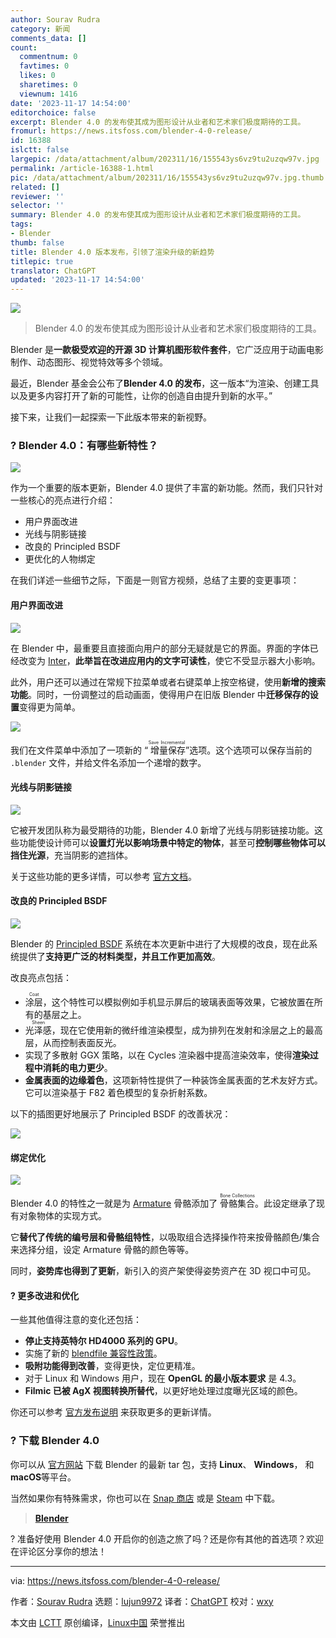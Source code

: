 ```yaml
---
author: Sourav Rudra
category: 新闻
comments_data: []
count:
  commentnum: 0
  favtimes: 0
  likes: 0
  sharetimes: 0
  viewnum: 1416
date: '2023-11-17 14:54:00'
editorchoice: false
excerpt: Blender 4.0 的发布使其成为图形设计从业者和艺术家们极度期待的工具。
fromurl: https://news.itsfoss.com/blender-4-0-release/
id: 16388
islctt: false
largepic: /data/attachment/album/202311/16/155543ys6vz9tu2uzqw97v.jpg
permalink: /article-16388-1.html
pic: /data/attachment/album/202311/16/155543ys6vz9tu2uzqw97v.jpg.thumb.jpg
related: []
reviewer: ''
selector: ''
summary: Blender 4.0 的发布使其成为图形设计从业者和艺术家们极度期待的工具。
tags:
- Blender
thumb: false
title: Blender 4.0 版本发布，引领了渲染升级的新趋势
titlepic: true
translator: ChatGPT
updated: '2023-11-17 14:54:00'
---
```


![](/data/attachment/album/202311/16/155543ys6vz9tu2uzqw97v.jpg)



> 
> Blender 4.0 的发布使其成为图形设计从业者和艺术家们极度期待的工具。
> 
> 
> 


Blender 是**一款极受欢迎的开源 3D 计算机图形软件套件**，它广泛应用于动画电影制作、动态图形、视觉特效等多个领域。


最近，Blender 基金会公布了**Blender 4.0 的发布**，这一版本“为渲染、创建工具以及更多内容打开了新的可能性，让你的创造自由提升到新的水平。”


接下来，让我们一起探索一下此版本带来的新视野。


### ? Blender 4.0：有哪些新特性？


![](/data/attachment/album/202311/16/155913fve3vk3nek1itkz8.png)


作为一个重要的版本更新，Blender 4.0 提供了丰富的新功能。然而，我们只针对一些核心的亮点进行介绍：


* 用户界面改进
* 光线与阴影链接
* 改良的 Principled BSDF
* 更优化的人物绑定


在我们详述一些细节之际，下面是一则官方视频，总结了主要的变更事项：






#### 用户界面改进


![](/data/attachment/album/202311/16/155913twi4qqfqz1ct3t4q.png)


在 Blender 中，最重要且直接面向用户的部分无疑就是它的界面。界面的字体已经改变为 [Inter](https://rsms.me/inter/)，**此举旨在改进应用内的文字可读性**，使它不受显示器大小影响。


此外，用户还可以通过在常规下拉菜单或者右键菜单上按空格键，使用**新增的搜索功能**。同时，一份调整过的启动画面，使得用户在旧版 Blender 中**迁移保存的设置**变得更为简单。


![](/data/attachment/album/202311/16/155914maifz8h7xz6fkh5x.png)


我们在文件菜单中添加了一项新的 “<ruby> 增量保存 <rt>  Save Incremental </rt></ruby>”选项。这个选项可以保存当前的 `.blender` 文件，并给文件名添加一个递增的数字。


#### 光线与阴影链接


![](/data/attachment/album/202311/16/155914yph5l73j51apijl3.png)


它被开发团队称为最受期待的功能，Blender 4.0 新增了光线与阴影链接功能。这些功能使设计师可以**设置灯光以影响场景中特定的物体**，甚至可**控制哪些物体可以挡住光源**，充当阴影的遮挡体。


关于这些功能的更多详情，可以参考 [官方文档](https://docs.blender.org/manual/en/4.0/render/cycles/object_settings/light_linking.html)。


#### 改良的 Principled BSDF


![](/data/attachment/album/202311/16/155914ibv4b7167azhuh7d.png)


Blender 的 [Principled BSDF](https://docs.blender.org/manual/en/4.0/render/shader_nodes/shader/principled.html) 系统在本次更新中进行了大规模的改良，现在此系统提供了**支持更广泛的材料类型，并且工作更加高效**。


改良亮点包括：


* <ruby> 涂层 <rt>  Coat </rt></ruby>，这个特性可以模拟例如手机显示屏后的玻璃表面等效果，它被放置在所有的基层之上。
* <ruby> 光泽感 <rt>  Sheen </rt></ruby>，现在它使用新的微纤维渲染模型，成为排列在发射和涂层之上的最高层，从而控制表面反光。
* 实现了多散射 GGX 策略，以在 Cycles 渲染器中提高渲染效率，使得**渲染过程中消耗的电力更少**。
* **金属表面的边缘着色**，这项新特性提供了一种装饰金属表面的艺术友好方式。它可以渲染基于 F82 着色模型的复杂折射系数。


以下的插图更好地展示了 Principled BSDF 的改善状况：


![](/data/attachment/album/202311/16/155914dmu3rolqrr5cti3p.png)


#### 绑定优化


![](/data/attachment/album/202311/16/155914lnbz35kgb8zgt7nb.png)


Blender 4.0 的特性之一就是为 [Armature](https://docs.blender.org/manual/en/latest/animation/armatures/introduction.html) 骨骼添加了 <ruby> 骨骼集合 <rt>  Bone Collections </rt></ruby>。此设定继承了现有对象物体的实现方式。


它**替代了传统的编号层和骨骼组特性**，以吸取组合选择操作符来按骨骼颜色/集合来选择分组，设定 Armature 骨骼的颜色等等。


同时，**姿势库也得到了更新**，新引入的资产架使得姿势资产在 3D 视口中可见。


#### ?️ 更多改进和优化


一些其他值得注意的变化还包括：


* **停止支持英特尔 HD4000 系列的 GPU**。
* 实施了新的 [blendfile 兼容性政策](https://wiki.blender.org/wiki/Process/Compatibility_Handling)。
* **吸附功能得到改善**，变得更快，定位更精准。
* 对于 Linux 和 Windows 用户，现在 **OpenGL 的最小版本要求** 是 4.3。
* **Filmic 已被 AgX 视图转换所替代**，以更好地处理过度曝光区域的颜色。


你还可以参考 [官方发布说明](https://wiki.blender.org/wiki/Reference/Release_Notes/4.0) 来获取更多的更新详情。


### ? 下载 Blender 4.0


你可以从 [官方网站](https://www.blender.org/download/) 下载 Blender 的最新 tar 包，支持 **Linux**、 **Windows**， 和 **macOS**等平台。


当然如果你有特殊需求，你也可以在 [Snap 商店](https://snapcraft.io/blender) 或是 [Steam](https://store.steampowered.com/app/365670/Blender/) 中下载。



> 
> **[Blender](https://www.blender.org/download/)**
> 
> 
> 


? 准备好使用 Blender 4.0 开启你的创造之旅了吗？还是你有其他的首选项？欢迎在评论区分享你的想法！




---


via: <https://news.itsfoss.com/blender-4-0-release/>


作者：[Sourav Rudra](https://news.itsfoss.com/author/sourav/) 选题：[lujun9972](https://github.com/lujun9972) 译者：[ChatGPT](https://linux.cn/lctt/ChatGPT) 校对：[wxy](https://github.com/wxy)


本文由 [LCTT](https://github.com/LCTT/TranslateProject) 原创编译，[Linux中国](https://linux.cn/) 荣誉推出